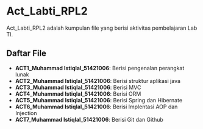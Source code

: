# Act_Labti_RPL2 

Act_Labti_RPL2 adalah kumpulan file yang berisi aktivitas pembelajaran Lab TI.

## Daftar File

- **ACT1_Muhammad Istiqlal_51421006**: Berisi pengenalan perangkat lunak
- **ACT2_Muhammad Istiqlal_51421006**: Berisi struktur aplikasi java
- **ACT3_Muhammad Istiqlal_51421006**: Berisi MVC
- **ACT4_Muhammad Istiqlal_51421006**: Berisi ORM
- **ACT5_Muhammad Istiqlal_51421006**: Berisi Spring dan Hibernate
- **ACT6_Muhammad Istiqlal_51421006**: Berisi Implentasi AOP dan Injection
- **ACT7_Muhammad Istiqlal_51421006**: Berisi Git dan Github
